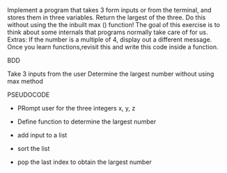Implement a program that takes 3 form inputs or from the terminal, and stores them in three variables. Return the largest of the three. Do this without using the the inbuilt max () function!
The goal of this exercise is to think about some internals that programs normally take care of for us. 
Extras:
If the number is a multiple of 4, display out a different message.
Once you learn functions,revisit this and write this code inside a function.


BDD

Take 3  inputs from the user
Determine the largest number without using max method






PSEUDOCODE

- PRompt user for the three integers x, y, z

- Define function to determine the largest number

- add input to a list

- sort the list

- pop the last index to obtain the largest number

